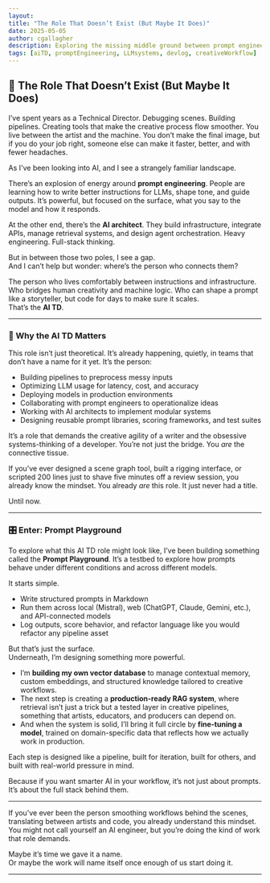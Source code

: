 ```yaml
---
layout: 
title: "The Role That Doesn’t Exist (But Maybe It Does)"
date: 2025-05-05
author: cgallagher
description: Exploring the missing middle ground between prompt engineering and AI architecture through the lens of a Technical Director.
tags: [aiTD, promptEngineering, LLMsystems, devlog, creativeWorkflow]
---
```


## 🧠 The Role That Doesn’t Exist (But Maybe It Does)

I’ve spent years as a Technical Director. Debugging scenes. Building pipelines. Creating tools that make the creative process flow smoother. You live between the artist and the machine. You don’t make the final image, but if you do your job right, someone else can make it faster, better, and with fewer headaches.

As I've been looking into AI, and I see a strangely familiar landscape.

There’s an explosion of energy around **prompt engineering**. People are learning how to write better instructions for LLMs, shape tone, and guide outputs. It’s powerful, but focused on the surface, what you say to the model and how it responds.

At the other end, there’s the **AI architect**. They build infrastructure, integrate APIs, manage retrieval systems, and design agent orchestration. Heavy engineering. Full-stack thinking.

But in between those two poles, I see a gap.  
And I can’t help but wonder: where’s the person who connects them?

The person who lives comfortably between instructions and infrastructure. Who bridges human creativity and machine logic. Who can shape a prompt like a storyteller, but code for days to make sure it scales.  
That’s the **AI TD**.

---

### 🧩 Why the AI TD Matters

This role isn’t just theoretical. It’s already happening, quietly, in teams that don’t have a name for it yet. It’s the person:

- Building pipelines to preprocess messy inputs  
- Optimizing LLM usage for latency, cost, and accuracy  
- Deploying models in production environments  
- Collaborating with prompt engineers to operationalize ideas  
- Working with AI architects to implement modular systems  
- Designing reusable prompt libraries, scoring frameworks, and test suites

It’s a role that demands the creative agility of a writer and the obsessive systems-thinking of a developer. You’re not just the bridge. You *are* the connective tissue.

If you’ve ever designed a scene graph tool, built a rigging interface, or scripted 200 lines just to shave five minutes off a review session, you already know the mindset. You already *are* this role. It just never had a title.

Until now.

---

### 🎛️ Enter: Prompt Playground

To explore what this AI TD role might look like, I’ve been building something called the **Prompt Playground**. It’s a testbed to explore how prompts behave under different conditions and across different models.

It starts simple.  
- Write structured prompts in Markdown  
- Run them across local (Mistral), web (ChatGPT, Claude, Gemini, etc.), and API-connected models  
- Log outputs, score behavior, and refactor language like you would refactor any pipeline asset  

But that’s just the surface.  
Underneath, I’m designing something more powerful.

- I’m **building my own vector database** to manage contextual memory, custom embeddings, and structured knowledge tailored to creative workflows.  
- The next step is creating a **production-ready RAG system**, where retrieval isn’t just a trick but a tested layer in creative pipelines, something that artists, educators, and producers can depend on.  
- And when the system is solid, I’ll bring it full circle by **fine-tuning a model**, trained on domain-specific data that reflects how we actually work in production.

Each step is designed like a pipeline, built for iteration, built for others, and built with real-world pressure in mind.

Because if you want smarter AI in your workflow, it’s not just about prompts. It’s about the full stack behind them.

---

If you’ve ever been the person smoothing workflows behind the scenes, translating between artists and code, you already understand this mindset. You might not call yourself an AI engineer, but you’re doing the kind of work that role demands.

Maybe it’s time we gave it a name.  
Or maybe the work will name itself once enough of us start doing it.

---
